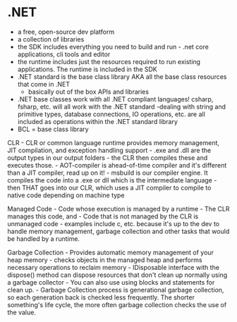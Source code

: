 # .NET
- a free, open-source dev platform
- a collection of libraries
- the SDK includes everything you need to build and run - .net core applications, cli tools and editor
- the runtime includes just the resources required to run existing applications. The runtime is included in the SDK
- .NET standard is the base class library AKA all the base class resources that come in .NET
    - basically out of the box APIs and libraries
- .NET base classes work with all .NET compliant languages! csharp, fsharp, etc. will all work with the .NET standard
    -dealing with string and primitive types, database connections, IO operations, etc. are all included as operations within the   .NET standard library
- BCL = base class library


CLR
    - CLR or common language runtime provides memory management, JIT compilation, and exception handling support
    - .exe and .dll are the output types in our output folders - the CLR then compiles these and executes those.
    - AOT-compiler is ahead-of-time compiler and it's different than a JIT compiler, read up on it!
    - msbuild is our compiler engine. It compiles the code into a .exe or dll which is the intermediate language
    - then THAT goes into our CLR, which uses a JIT compiler to compile to native code depending on machine type


Managed Code
    - Code whose execution is managed by a runtime
    - The CLR manages this code, and
    - Code that is not managed by the CLR is unmanaged code - examples include c, etc. because it's up to the dev to handle memory management, garbage collection and other tasks that would be handled by a runtime.

Garbage Collection
    - Provides automatic memory management of your heap memory
        - checks objects in the managed heap and performs necessary operations to reclaim memory
    - IDisposable interface with the dispose() method can dispose resources that don't clean up normally using a garbage collector
    - You can also use using blocks and statements for clean up.
    - Garbage Collection process is generational garbage collection, so each generation back is checked less frequently. The shorter something's life cycle, the more often garbage collection checks the use of the value.

